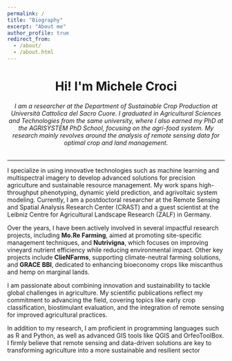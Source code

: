 ```yaml
---
permalink: /
title: "Biography"
excerpt: "About me"
author_profile: true
redirect_from: 
  - /about/
  - /about.html
---
```


<h1 align="center"> Hi! I'm Michele Croci</h1>
<h6 align="center"> I am a researcher at the Department of Sustainable Crop Production at Università Cattolica del Sacro Cuore. I graduated in Agricultural Sciences and Technologies from the same university, where I also earned my PhD at the AGRISYSTEM PhD School, focusing on the agri-food system. My research mainly revolves around the analysis of remote sensing data for optimal crop and land management. </h6> 

---

I specialize in using innovative technologies such as machine learning and multispectral imagery to develop advanced solutions for precision agriculture and sustainable resource management. My work spans high-throughput phenotyping, dynamic yield prediction, and agrivoltaic system modeling. Currently, I am a postdoctoral researcher at the Remote Sensing and Spatial Analysis Research Center (CRAST) and a guest scientist at the Leibniz Centre for Agricultural Landscape Research (ZALF) in Germany.

Over the years, I have been actively involved in several impactful research projects, including **Mo.Re Farming**, aimed at promoting site-specific management techniques, and **Nutrivigna**, which focuses on improving vineyard nutrient efficiency while reducing environmental impact. Other key projects include **ClieNFarms**, supporting climate-neutral farming solutions, and **GRACE BBI**, dedicated to enhancing bioeconomy crops like miscanthus and hemp on marginal lands.

I am passionate about combining innovation and sustainability to tackle global challenges in agriculture. My scientific publications reflect my commitment to advancing the field, covering topics like early crop classification, biostimulant evaluation, and the integration of remote sensing for improved agricultural practices.

In addition to my research, I am proficient in programming languages such as R and Python, as well as advanced GIS tools like QGIS and OrfeoToolBox. I firmly believe that remote sensing and data-driven solutions are key to transforming agriculture into a more sustainable and resilient sector
